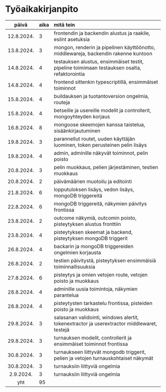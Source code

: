 # Työaikakirjanpito

|    päivä   | aika | mitä tein  |
| :---------:|:-----| :----------|
| 12.8.2024. | 3    | frontendin ja backendin alustus ja raakile, eslint asetuksia |
| 13.8.2024. | 3    | mongon, renderin ja pipelinen käyttöönotto, middlewareja, backendin rakenne kuntoon |
| 14.8.2024. | 4    | testauksen alustus, ensimmäiset testit, pipeline toimimaan testauksen osalta, refaktorointia  |
| 14.8.2024. | 4    | frontend sittenkin typescriptillä, ensimmäiset toiminnot |
| 15.8.2024. | 4    | buildauksen ja tuotantoversion ongelmia, routeja |
| 15.8.2024. | 4    | betseille ja usereille modelit ja controllerit, mongoyhteyden korjaus |
| 16.8.2024. | 8    | mongoose skeemojen kanssa taistelua, sisäänkirjautuminen |
| 19.8.2024. | 3    | parannellut routet, uuden käyttäjän luominen, token perusteinen pelin lisäys |
| 19.8.2024. | 4    | admin, adminille näkyvät toiminnot, pelin poisto |
| 20.8.2024. | 3    | pelin muokkaus, pelien järjestäminen, testien muokkaus |
| 20.8.2024. | 2    | päivämäärien muotoilu ja editointi |
| 21.8.2024. | 6    | lopputuloksen lisäys, vedon lisäys, mongoDB triggereitä |
| 22.8.2024. | 6    | mongoDB triggereitä, näkymien päivitys frontissa |
| 23.8.2024. | 2    | outcome näkymiä, outcomin poisto, pisteytyksen alustus fronttiin |
| 23.8.2024. | 4    | pisteytyksen skeemat ja backend, pisteytyksen mongoDB triggerit |
| 26.8.2024. | 4    | backarin ja mongoDB triggereiden ongelmien korjausta |
| 26.8.2024. | 2    | testien päivitystä, pisteytyksen ensimmäisiä toiminnallisuuksia |
| 27.8.2024. | 6    | pisteytys ja omien vetojen route, vetojen poisto ja muokkaus |
| 28.8.2024. | 4    | adminille uusia toimintoja, näkymien parantelua |
| 28.8.2024. | 4    | pisteytysten tarkastelu frontissa, pisteiden poisto ja muokkaus |
| 29.8.2024. | 3    | salasanan validointi, windows alertit, tokenextractor ja userextractor middlewaret, testejä |
| 29.8.2024. | 3    | turnauksen modelit, controllerit ja ensimmäiset toiminnot frontissa |
| 30.8.2024. | 3    | turnaukseen liittyvät mongodb triggerit, pelien ja vetojen turnauskohtaiset näkymät |
| 30.8.2024. | 3    | turnauksiin liittyviä ongelmia |
| 2.9.2024. | 3    | turnauksiin liittyviä ongelmia |
| yht        | 95  |            | 

